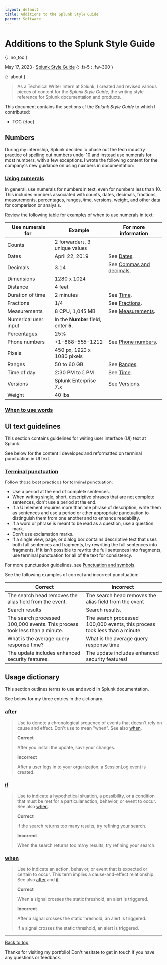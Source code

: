 ```yaml
---
layout: default
title: Additions to the Splunk Style Guide
parent: Software
---
```


# Additions to the Splunk Style Guide
{: .no_toc }

May 17, 2023 ∙ [Splunk Style Guide](https://docs.splunk.com/Documentation/StyleGuide/current/StyleGuide/Howtouse)
{: .fs-5 : .fw-300 }

{:  .about }
> As a Technical Writer Intern at Splunk, I created and revised various pieces of content for the _Splunk Style Guide_, the writing style reference for Splunk documentation and products.

This document contains the sections of the _Splunk Style Guide_ to which I contributed:

- TOC
{:toc}

## Numbers

During my internship, Splunk decided to phase out the tech industry practice of spelling out numbers under 10 and instead use numerals for most numbers, with a few exceptions. I wrote the following content for the company's new guidance on using numbers in documentation:

### [Using numerals](https://docs.splunk.com/Documentation/StyleGuide/current/StyleGuide/Numbersornumerals#Using_numerals)

In general, use numerals for numbers in text, even for numbers less than 10. This includes numbers associated with counts, dates, decimals, fractions, measurements, percentages, ranges, time, versions, weight, and other data for comparison or analysis.

Review the following table for examples of when to use numerals in text:

| Use numerals for  | Example | For more information |
| --- | --- | --- |
| Counts | 2 forwarders, 3 unique values |   |
| Dates | April 22, 2019 | See [Dates](http://docs.splunk.com/Documentation/StyleGuide/current/StyleGuide/Dates). |
| Decimals | 3.14 | See [Commas and decimals](http://docs.splunk.com/Documentation/StyleGuide/current/StyleGuide/Decimals). |
| Dimensions | 1280 x 1024 |   |
| Distance | 4 feet |   |
| Duration of time | 2 minutes | See [Time](http://docs.splunk.com/Documentation/StyleGuide/current/StyleGuide/Time). |
| Fractions | 1/4 | See [Fractions](http://docs.splunk.com/Documentation/StyleGuide/current/StyleGuide/Fractions). |
| Measurements | 8 CPU, 1,045 MB | See [Measurements](http://docs.splunk.com/Documentation/StyleGuide/current/StyleGuide/Measurements). |
| Numerical user input | In the **Number** field, enter **5**. |   |
| Percentages | 25% |   |
| Phone numbers | +1-888-555-1212 | See [Phone numbers](http://docs.splunk.com/Documentation/StyleGuide/current/StyleGuide/Phonenumbers). |
| Pixels | 450 px, 1920 x 1080 pixels |   |
| Ranges | 50 to 60 GB | See [Ranges](http://docs.splunk.com/Documentation/StyleGuide/current/StyleGuide/Ranges). |
| Time of day | 2:30 PM to 5 PM | See [Time](http://docs.splunk.com/Documentation/StyleGuide/current/StyleGuide/Time). |
| Versions | Splunk Enterprise 7.x | See [Versions](http://docs.splunk.com/Documentation/StyleGuide/current/StyleGuide/Versions). |
| Weight | 40 lbs |   |

### [When to use words]()

## UI text guidelines

This section contains guidelines for writing user interface (UI) text at Splunk.

See below for the content I developed and reformatted on terminal punctuation in UI text.

### [Terminal punctuation](https://docs.splunk.com/Documentation/StyleGuide/current/StyleGuide/UIGuidelines#Terminal_punctuation)

Follow these best practices for terminal punctuation:

*   Use a period at the end of complete sentences.
*   When writing single, short, descriptive phrases that are not complete sentences, don't use a period at the end.
*   If a UI element requires more than one phrase of description, write them as sentences and use a period or other appropriate punctuation to distinguish them from one another and to enhance readability.
*   If a word or phrase is meant to be read as a question, use a question mark.
*   Don't use exclamation marks.
*   If a single view, page, or dialog box contains descriptive text that uses both full sentences and fragments, try rewriting the full sentences into fragments. If it isn't possible to rewrite the full sentences into fragments, use terminal punctuation for all of the text for consistency.

For more punctuation guidelines, see [Punctuation and symbols](http://docs.splunk.com/Documentation/StyleGuide/current/StyleGuide/Showingsymbolsintext).

See the following examples of correct and incorrect punctuation:

| Correct | Incorrect |
| --- | --- |
| The search head removes the alias field from the event. | The search head removes the alias field from the event |
| Search results | Search results. |
| The search processed 100,000 events. This process took less than a minute. | The search processed 100,000 events, this process took less than a minute. |
| What is the average query response time? | What is the average query response time |
| The update includes enhanced security features. | The update includes enhanced security features! |

## Usage dictionary

This section outlines terms to use and avoid in Splunk documentation.

See below for my three entries in the dictionary.

### [after](https://docs.splunk.com/Documentation/StyleGuide/current/StyleGuide/Usagedictionary#A)

> Use to denote a chronological sequence of events that doesn't rely on cause and effect. Don't use to mean "when". See also [when](#when).
> 
> **Correct**
> 
> After you install the update, save your changes.
> 
> **Incorrect**
> 
> After a user logs in to your organization, a SessionLog event is created.

### [if](https://docs.splunk.com/Documentation/StyleGuide/current/StyleGuide/Usagedictionary#I)

> Use to indicate a hypothetical situation, a possibility, or a condition that must be met for a particular action, behavior, or event to occur. See also [when](#when).
> 
> **Correct**
> 
> If the search returns too many results, try refining your search.
> 
> **Incorrect**
> 
> When the search returns too many results, try refining your search.

### [when](http://docs.splunk.com/Documentation/StyleGuide/current/StyleGuide/Usagedictionary#W)

> Use to indicate an action, behavior, or event that is expected or certain to occur. This term implies a cause-and-effect relationship. See also [after](#after) and [if](#if).
> 
> **Correct**
> 
> When a signal crosses the static threshold, an alert is triggered.
> 
> **Incorrect**
> 
> After a signal crosses the static threshold, an alert is triggered.
> 
> If a signal crosses the static threshold, an alert is triggered.

---

[Back to top](#top)

Thanks for visiting my portfolio! Don't hesitate to get in touch if you have any questions or feedback.
